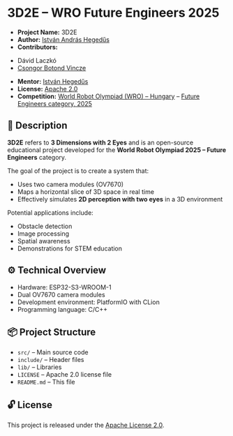 # 3D2E – WRO Future Engineers 2025

* **Project Name:** 3D2E
* **Author:** [István András Hegedűs](https://github.com/HIAndris)
* **Contributors:**
 - Dávid Laczkó
 - [Csongor Botond Vincze](https://github.com/Slampis1)
* **Mentor:** [István Hegedűs](https://github.com/istvan-hegedus)
* **License:** [Apache 2.0](https://www.apache.org/licenses/LICENSE-2.0)
* **Competition:** [World Robot Olympiad (WRO) – Hungary](https://wro.hu/) – [Future Engineers category, 2025](https://wro.hu/future-engineers-kategoria/)

## 📌 Description

**3D2E** refers to **3 Dimensions with 2 Eyes** and is an open-source educational project developed for the **World Robot Olympiad 2025 – Future Engineers** category.

The goal of the project is to create a system that:

- Uses two camera modules (OV7670)
- Maps a horizontal slice of 3D space in real time
- Effectively simulates **2D perception with two eyes** in a 3D environment

Potential applications include:
- Obstacle detection
- Image processing
- Spatial awareness
- Demonstrations for STEM education

## ⚙️ Technical Overview

- Hardware: ESP32-S3-WROOM-1
- Dual OV7670 camera modules
- Development environment: PlatformIO with CLion
- Programming language: C/C++

## 📦 Project Structure

- `src/` – Main source code
- `include/` – Header files
- `lib/` – Libraries
- `LICENSE` – Apache 2.0 license file
- `README.md` – This file

## 🔓 License

This project is released under the [Apache License 2.0](https://www.apache.org/licenses/LICENSE-2.0).
